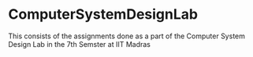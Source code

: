 ComputerSystemDesignLab
=======================

This consists of the assignments done as a part of the Computer System Design Lab in the 7th Semster at IIT Madras
